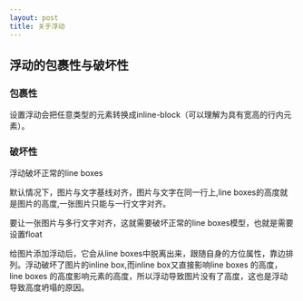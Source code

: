 ```yaml
---
layout: post
title: 关于浮动
---
```

## 浮动的包裹性与破坏性

### 包裹性

设置浮动会把任意类型的元素转换成inline-block（可以理解为具有宽高的行内元素）。

### 破坏性

浮动破坏正常的line boxes

默认情况下，图片与文字基线对齐，图片与文字在同一行上,line boxes的高度就是图片的高度,一张图片只能与一行文字对齐。

要让一张图片与多行文字对齐，这就需要破坏正常的line boxes模型，也就是需要设置float

给图片添加浮动后，它会从line boxes中脱离出来，跟随自身的方位属性，靠边排列。浮动破坏了图片的inline box,而inline box又直接影响line boxes 的高度，line boxes 的高度影响元素的高度，所以浮动导致图片没有了高度，这也是浮动导致高度坍塌的原因。
